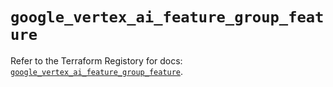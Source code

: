 # `google_vertex_ai_feature_group_feature`

Refer to the Terraform Registory for docs: [`google_vertex_ai_feature_group_feature`](https://registry.terraform.io/providers/hashicorp/google/5.26.0/docs/resources/vertex_ai_feature_group_feature).
